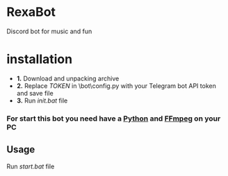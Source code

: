 # RexaBot
Discord bot for music and fun

# **installation**
* **1.** Download and unpacking archive
* **2.** Replace *TOKEN* in \bot\config.py with your Telegram bot API token and save file
* **3.** Run *init.bat* file
  
### For start this bot you need have a [Python](https://www.python.org/downloads/) and [FFmpeg](https://ffmpeg.org/download.html) on your PC

## **Usage**
Run *start.bat* file
